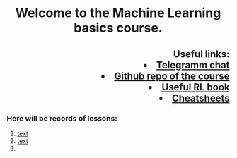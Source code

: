 <h1 align="center">Welcome to the Machine Learning basics course.</h1>

<h2 align="right">Useful links: <li><a href="https://t.me/learningMll">Telegramm chat</a></li>
<li><a href="https://github.com/FyodoRaev/Teaching-ML">Github repo of the course</a></li>
<li><a href="https://arxiv.org/abs/2201.09746">Useful RL book</a></li>
<li><a href ="https://stanford.edu/~shervine/teaching/">Cheatsheets</a></li>
</h2>

### Here will be records of lessons:
1. [text](https://)
2. [text](https://)
3. 
